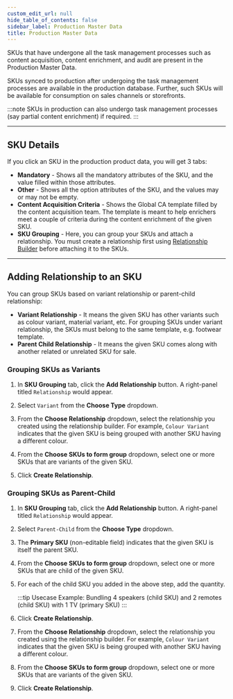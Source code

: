 ```yaml
---
custom_edit_url: null
hide_table_of_contents: false
sidebar_label: Production Master Data
title: Production Master Data
---
```


SKUs that have undergone all the task management processes such as content acquisition, content enrichment, and audit are present in the Production Master Data. 

SKUs synced to production after undergoing the task management processes are available in the production database. Further, such SKUs will be available for consumption on sales channels or storefronts.

:::note
SKUs in production can also undergo task management processes (say partial content enrichment) if required.
:::

---

## SKU Details

If you click an SKU in the production product data, you will get 3 tabs:

* **Mandatory** - Shows all the mandatory attributes of the SKU, and the value filled within those attributes.
* **Other** - Shows all the option attributes of the SKU, and the values may or may not be empty.
* **Content Acquisition Criteria** - Shows the Global CA template filled by the content acquisition team. The template is meant to help enrichers meet a couple of criteria during the content enrichment of the given SKU.
* **SKU Grouping** - Here, you can group your SKUs and attach a relationship. You must create a relationship first using [Relationship Builder](/docs/pim/relationships.md) before attaching it to the SKUs.

---

## Adding Relationship to an SKU

You can group SKUs based on variant relationship or parent-child relationship:
* **Variant Relationship** - It means the given SKU has other variants such as colour variant, material variant, etc. For grouping SKUs under variant relationship, the SKUs must belong to the same template, e.g. footwear template.
* **Parent Child Relationship** - It means the given SKU comes along with another related or unrelated SKU for sale.

### Grouping SKUs as Variants

1. In **SKU Grouping** tab, click the **Add Relationship** button. A right-panel titled `Relationship` would appear. 

2. Select `Variant` from the **Choose Type** dropdown.

3. From the **Choose Relationship** dropdown, select the relationship you created using the relationship builder. For example, `Colour Variant` indicates that the given SKU is being grouped with another SKU having a different colour.

4. From the **Choose SKUs to form group** dropdown, select one or more SKUs that are variants of the given SKU.

5. Click **Create Relationship**.

### Grouping SKUs as Parent-Child

1. In **SKU Grouping** tab, click the **Add Relationship** button. A right-panel titled `Relationship` would appear. 

2. Select `Parent-Child` from the **Choose Type** dropdown.

3. The **Primary SKU** (non-editable field) indicates that the given SKU is itself the parent SKU. 

4. From the **Choose SKUs to form group** dropdown, select one or more SKUs that are child of the given SKU.

5. For each of the child SKU you added in the above step, add the quantity.

    :::tip Usecase
    Example: Bundling 4 speakers (child SKU) and 2 remotes (child SKU) with 1 TV (primary SKU)
    :::

6. Click **Create Relationship**.




3. From the **Choose Relationship** dropdown, select the relationship you created using the relationship builder. For example, `Colour Variant` indicates that the given SKU is being grouped with another SKU having a different colour.

4. From the **Choose SKUs to form group** dropdown, select one or more SKUs that are variants of the given SKU.

5. Click **Create Relationship**.








